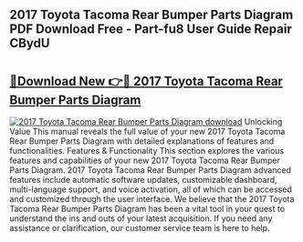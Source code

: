 ## 2017 Toyota Tacoma Rear Bumper Parts Diagram PDF Download Free - Part-fu8 User Guide Repair CBydU

# <h2><a href="http://dfjiput.blite.top/?on=2017+Toyota+Tacoma+Rear+Bumper+Parts+Diagram">🔗Download New 👉🔴 2017 Toyota Tacoma Rear Bumper Parts Diagram</a></h2>

[![2017 Toyota Tacoma Rear Bumper Parts Diagram download](https://i.imgur.com/lujVjoI.png)](http://dfjiput.blite.top/?on=2017+Toyota+Tacoma+Rear+Bumper+Parts+Diagram)
Unlocking Value This manual reveals the full value of your new 2017 Toyota Tacoma Rear Bumper Parts Diagram with detailed explanations of features and functionalities. Features & Functionality This section explores the various features and capabilities of your new 2017 Toyota Tacoma Rear Bumper Parts Diagram. 2017 Toyota Tacoma Rear Bumper Parts Diagram advanced features include automatic software updates, customizable dashboard, multi-language support, and voice activation, all of which can be accessed and customized through the user interface. We believe that the 2017 Toyota Tacoma Rear Bumper Parts Diagram has been a vital tool in your quest to understand the ins and outs of your latest acquisition. If you need any assistance or clarification, our customer service team is here to help.
